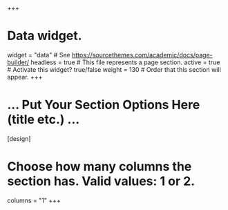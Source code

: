 +++
# Data widget.
widget = "data"  # See https://sourcethemes.com/academic/docs/page-builder/
headless = true  # This file represents a page section.
active = true  # Activate this widget? true/false
weight = 130  # Order that this section will appear.
+++
# ... Put Your Section Options Here (title etc.) ...
[design]
  # Choose how many columns the section has. Valid values: 1 or 2.
  columns = "1"
+++
